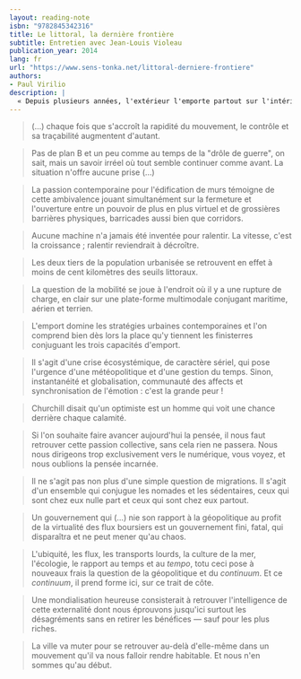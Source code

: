 ```yaml
---
layout: reading-note
isbn: "9782845342316"
title: Le littoral, la dernière frontière
subtitle: Entretien avec Jean-Louis Violeau
publication_year: 2014
lang: fr
url: "https://www.sens-tonka.net/littoral-derniere-frontiere"
authors:
- Paul Virilio
description: |
  « Depuis plusieurs années, l'extérieur l'emporte partout sur l'intérieur et l'histoire géophysique se retourne tel un gant », constatait Paul Virilio en 2009. La situation n'offre aucune prise, la « fin de l'Histoire » masque avant tout une fin de la géographie et de son continuum. L'immédiateté exclut l'étendue. Monde fini, fin de la géographie... mais comment donc reconfigurer l'espace pour calmer les flux ? La passion contemporaine pour l'édification de murs témoigne de cette ambivalence jouant simultanément sur la fermeture et l'ouverture, entre un pouvoir de plus en plus virtuel et de grossières barrières physiques, barricades ou corridors. À l'heure du « village planétaire », pensez donc ! Mais le village n'a-t-il pas toujours été dominé par l'isolement et la surveillance ?
---
```


> (…) chaque fois que s'accroît la rapidité du mouvement, le contrôle et sa traçabilité augmentent d'autant.

> Pas de plan B et un peu comme au temps de la "drôle de guerre", on sait, mais un savoir irréel où tout semble continuer comme avant. La situation n'offre aucune prise (…)

> La passion contemporaine pour l'édification de murs témoigne de cette ambivalence jouant simultanément sur la fermeture et l'ouverture entre un pouvoir de plus en plus virtuel et de grossières barrières physiques, barricades aussi bien que corridors.

> Aucune machine n'a jamais été inventée pour ralentir. La vitesse, c'est la croissance ; ralentir reviendrait à décroître.

> Les deux tiers de la population urbanisée se retrouvent en effet à moins de cent kilomètres des seuils littoraux.

> La question de la mobilité se joue à l'endroit où il y a une rupture de charge, en clair sur une plate-forme multimodale conjugant maritime, aérien et terrien.

> L'emport domine les stratégies urbaines contemporaines et l'on comprend bien dès lors la place qu'y tiennent les finisterres conjuguant les trois capacités d'emport.

> Il s'agit d'une crise écosystémique, de caractère sériel, qui pose l'urgence d'une météopolitique et d'une gestion du temps.
> Sinon, instantanéité et globalisation, communauté des affects et synchronisation de l'émotion : c'est la grande peur !

> Churchill disait qu'un optimiste est un homme qui voit une chance derrière chaque calamité.

> Si l'on souhaite faire avancer aujourd'hui la pensée, il nous faut retrouver cette passion collective, sans cela rien ne passera.
> Nous nous dirigeons trop exclusivement vers le numérique, vous voyez, et nous oublions la pensée incarnée.

> Il ne s'agit pas non plus d'une simple question de migrations. Il s'agit d'un ensemble qui conjugue les nomades et les sédentaires, ceux qui sont chez eux nulle part et ceux qui sont chez eux partout.

> Un gouvernement qui (…) nie son rapport à la géopolitique au profit de la virtualité des flux boursiers est un gouvernement fini, fatal, qui disparaîtra et ne peut mener qu'au chaos.

> L'ubiquité, les flux, les transports lourds, la culture de la mer, l'écologie, le rapport au temps et au _tempo_, totu ceci pose à nouveaux frais la question de la géopolitique et du _continuum_. Et ce _continuum_, il prend forme ici, sur ce trait de côte.

> Une mondialisation heureuse consisterait à retrouver l'intelligence de cette externalité dont nous éprouvons jusqu'ici surtout les désagréments sans en retirer les bénéfices — sauf pour les plus riches.

> La ville va muter pour se retrouver au-delà d'elle-même dans un mouvement qu'il va nous falloir rendre habitable. Et nous n'en sommes qu'au début.
